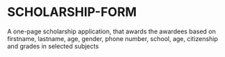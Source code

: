 # SCHOLARSHIP-FORM
A one-page scholarship application, that awards the awardees based on firstname, lastname, age, gender, phone number, school, age, citizenship and grades in selected subjects
